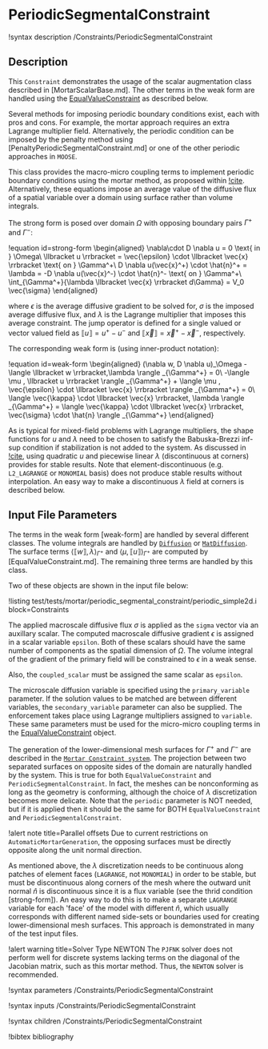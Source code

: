 # PeriodicSegmentalConstraint

!syntax description /Constraints/PeriodicSegmentalConstraint

## Description

This `Constraint` demonstrates the usage of the scalar augmentation class described in [MortarScalarBase.md].
The other terms in the weak form are handled using the [EqualValueConstraint](/EqualValueConstraint.md)
as described below.

Several methods for imposing periodic boundary conditions exist, each with pros and cons.
For example, the mortar approach requires an extra Lagrange multiplier field.
Alternatively, the periodic condition can be imposed by the penalty method using [PenaltyPeriodicSegmentalConstraint.md] or one of the other periodic approaches in `MOOSE`.

This class provides the macro-micro coupling terms to implement periodic boundary conditions
using the mortar method, as proposed within [!cite](reis_mortar_2014). Alternatively, these
equations impose an average value of the diffusive flux of a spatial variable over a domain
using surface rather than volume integrals.

The strong form is posed over domain $\Omega$ with opposing boundary pairs $\Gamma^+$
and $\Gamma^-$:

!equation id=strong-form
\begin{aligned}
  \nabla\cdot D \nabla u = 0 \text{ in } \Omega\\
  \llbracket u \rrbracket = \vec{\epsilon} \cdot \llbracket \vec{x} \rrbracket \text{ on } \Gamma^+\\
  D \nabla u(\vec{x}^+) \cdot \hat{n}^+ = \lambda = -D \nabla u(\vec{x}^-) \cdot \hat{n}^- \text{ on } \Gamma^+\\
  \int_{\Gamma^+}{\lambda \llbracket \vec{x} \rrbracket d\Gamma} = V_0 \vec{\sigma}
\end{aligned}

where $\epsilon$ is the average diffusive gradient to be solved for,
$\sigma$ is the imposed average diffusive flux, and $\lambda$ is the
Lagrange multiplier that imposes this average constraint.
The jump operator is defined for a single valued or vector valued field
as $\llbracket u \rrbracket = u^{+} - u^{-}$ and
$\llbracket \vec{x} \rrbracket = \vec{x}^{+} - \vec{x}^{-}$, respectively.

The corresponding weak form is (using inner-product notation):

!equation id=weak-form
\begin{aligned}
  (\nabla w, D \nabla u)_\Omega - \langle \llbracket w \rrbracket,\lambda \rangle _{\Gamma^+} = 0\\
  -\langle \mu , \llbracket u \rrbracket \rangle _{\Gamma^+} + \langle \mu , \vec{\epsilon} \cdot \llbracket \vec{x} \rrbracket \rangle _{\Gamma^+} = 0\\
  \langle \vec{\kappa} \cdot \llbracket \vec{x} \rrbracket, \lambda \rangle _{\Gamma^+} = \langle \vec{\kappa} \cdot \llbracket \vec{x} \rrbracket, \vec{\sigma} \cdot \hat{n} \rangle _{\Gamma^+}
\end{aligned}

As is typical for mixed-field problems with Lagrange multipliers, the shape functions for
$u$ and $\lambda$ need to be chosen to satisfy the Babuska-Brezzi inf-sup condition if
stabilization is not added to the system. As discussed in [!cite](reis_mortar_2014),
using quadratic $u$ and piecewise linear $\lambda$ (discontinuous at corners) provides
for stable results. Note that element-discontinuous (e.g. `L2_LAGRANGE` or `MONOMIAL` basis)
does not produce stable results without interpolation. An easy way to make a discontinuous
$\lambda$ field at corners is described below.

## Input File Parameters

The terms in the weak form [weak-form] are handled by several different classes.
The volume integrals are handled by [`Diffusion`](source/kernels/Diffusion.md) or
[`MatDiffusion`](source/kernels/MatDiffusion.md). The surface terms
$\langle \llbracket w \rrbracket,\lambda \rangle _{\Gamma^+}$ and
$\langle \mu , \llbracket u \rrbracket \rangle _{\Gamma^+}$ are computed by
[EqualValueConstraint.md]. The remaining three terms are handled by this class.

Two of these objects are shown in the input file below:

!listing test/tests/mortar/periodic_segmental_constraint/periodic_simple2d.i block=Constraints

The applied macroscale diffusive flux $\sigma$ is applied as the `sigma` vector via an auxillary
scalar. The computed macroscale diffusive gradient $\epsilon$ is assigned in a scalar variable `epsilon`.
Both of these scalars should have the same number of components as the spatial dimension of $\Omega$.
The volume integral of the gradient of the primary field will be constrained to $\epsilon$
in a weak sense.

Also, the `coupled_scalar` must be assigned the same scalar as `epsilon`.

The microscale diffusion variable is specified using the `primary_variable` parameter.
If the solution values to be matched are between different variables, the
`secondary_variable` parameter can also be supplied.
The enforcement takes place using Lagrange multipliers assigned to `variable`.
These same parameters must be used for the micro-micro coupling terms
in the [EqualValueConstraint](/EqualValueConstraint.md) object.

The generation of the lower-dimensional mesh surfaces for $\Gamma^+$ and $\Gamma^-$
are described in the [`Mortar Constraint system`](syntax/Constraints/index.md). The
projection between two separated surfaces on opposite sides of the domain are naturally
handled by the system. This is true for both `EqualValueConstraint` and
`PeriodicSegmentalConstraint`. In fact, the meshes can be nonconforming as long as
the geometry is conforming, although the choice of $\lambda$ discretization becomes
more delicate. Note that the `periodic` parameter is NOT needed, but if it is applied
then it should be the same for BOTH `EqualValueConstraint` and
`PeriodicSegmentalConstraint`.

!alert note title=Parallel offsets
Due to current restrictions on `AutomaticMortarGeneration`, the opposing surfaces must be
directly opposite along the unit normal direction.

As mentioned above, the $\lambda$ discretization needs to be continuous along patches
of element faces (`LAGRANGE`, not `MONOMIAL`) in order to be stable, but must be discontinuous along
corners of the mesh where the outward unit normal $\hat{n}$ is discontinuous since it is
a flux variable (see the thrid condition [strong-form]). An easy way to do this is to make a
separate `LAGRANGE` variable for each 'face' of the model with different $\hat{n}$, which
usually corresponds with different named side-sets or boundaries used for creating
lower-dimensional mesh surfaces. This approach is demonstrated in many of the test input files.

!alert warning title=Solver Type NEWTON
The `PJFNK` solver does not perform well for discrete systems lacking terms on the diagonal
of the Jacobian matrix, such as this mortar method. Thus, the `NEWTON` solver is recommended.

!syntax parameters /Constraints/PeriodicSegmentalConstraint

!syntax inputs /Constraints/PeriodicSegmentalConstraint

!syntax children /Constraints/PeriodicSegmentalConstraint

!bibtex bibliography
